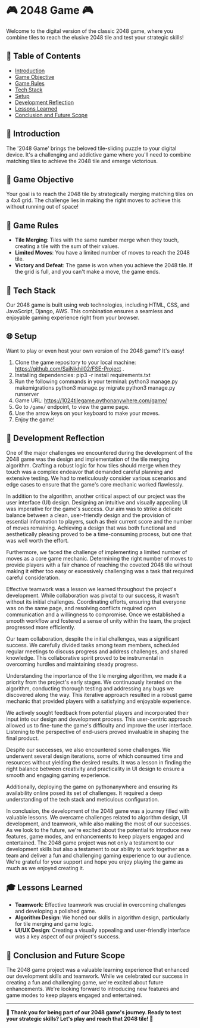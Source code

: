 # 🎮 2048 Game 🎮

Welcome to the digital version of the classic 2048 game, where you combine tiles to reach the elusive 2048 tile and test your strategic skills!

## 📜 Table of Contents

- [Introduction](#introduction)
- [Game Objective](#game-objective)
- [Game Rules](#game-rules)
- [Tech Stack](#tech-stack)
- [Setup](#setup)
- [Development Reflection](#development-reflection)
- [Lessons Learned](#lessons-learned)
- [Conclusion and Future Scope](#conclusion-and-future-scope)

## 🌟 Introduction

The '2048 Game' brings the beloved tile-sliding puzzle to your digital device. It's a challenging and addictive game where you'll need to combine matching tiles to achieve the 2048 tile and emerge victorious.

## 🎯 Game Objective

Your goal is to reach the 2048 tile by strategically merging matching tiles on a 4x4 grid. The challenge lies in making the right moves to achieve this without running out of space!

## 📏 Game Rules

- **Tile Merging**: Tiles with the same number merge when they touch, creating a tile with the sum of their values.
- **Limited Moves**: You have a limited number of moves to reach the 2048 tile.
- **Victory and Defeat**: The game is won when you achieve the 2048 tile. If the grid is full, and you can't make a move, the game ends.

## 🔧 Tech Stack

Our 2048 game is built using web technologies, including HTML, CSS, and JavaScript, Django, AWS. This combination ensures a seamless and enjoyable gaming experience right from your browser.

## 🌐 Setup

Want to play or even host your own version of the 2048 game? It's easy!

1. Clone the game repository to your local machine: https://github.com/SaiNikhil02/FSE-Project .
2. Installing dependencies: pip3 -r install requirements.txt
3. Run the following commands in your terminal:
   python3 manage.py makemigrations
   python3 manage.py migrate
   python3 manage.py runserver
4. Game URL: https://1024tilegame.pythonanywhere.com/game/
5. Go to `/game/` endpoint, to view the game page.  
6. Use the arrow keys on your keyboard to make your moves.
7. Enjoy the game!

## 💭 Development Reflection

One of the major challenges we encountered during the development of the 2048 game was the design and implementation of the tile merging algorithm. Crafting a robust logic for how tiles should merge when they touch was a complex endeavor that demanded careful planning and extensive testing. We had to meticulously consider various scenarios and edge cases to ensure that the game's core mechanic worked flawlessly.

In addition to the algorithm, another critical aspect of our project was the user interface (UI) design. Designing an intuitive and visually appealing UI was imperative for the game's success. Our aim was to strike a delicate balance between a clean, user-friendly design and the provision of essential information to players, such as their current score and the number of moves remaining. Achieving a design that was both functional and aesthetically pleasing proved to be a time-consuming process, but one that was well worth the effort.

Furthermore, we faced the challenge of implementing a limited number of moves as a core game mechanic. Determining the right number of moves to provide players with a fair chance of reaching the coveted 2048 tile without making it either too easy or excessively challenging was a task that required careful consideration.

Effective teamwork was a lesson we learned throughout the project's development. While collaboration was pivotal to our success, it wasn't without its initial challenges. Coordinating efforts, ensuring that everyone was on the same page, and resolving conflicts required open communication and a willingness to compromise. Once we established a smooth workflow and fostered a sense of unity within the team, the project progressed more efficiently.

Our team collaboration, despite the initial challenges, was a significant success. We carefully divided tasks among team members, scheduled regular meetings to discuss progress and address challenges, and shared knowledge. This collaborative spirit proved to be instrumental in overcoming hurdles and maintaining steady progress.

Understanding the importance of the tile merging algorithm, we made it a priority from the project's early stages. We continuously iterated on the algorithm, conducting thorough testing and addressing any bugs we discovered along the way. This iterative approach resulted in a robust game mechanic that provided players with a satisfying and enjoyable experience.

We actively sought feedback from potential players and incorporated their input into our design and development process. This user-centric approach allowed us to fine-tune the game's difficulty and improve the user interface. Listening to the perspective of end-users proved invaluable in shaping the final product.

Despite our successes, we also encountered some challenges. We underwent several design iterations, some of which consumed time and resources without yielding the desired results. It was a lesson in finding the right balance between creativity and practicality in UI design to ensure a smooth and engaging gaming experience.

Additionally, deploying the game on pythonanywhere and ensuring its availability online posed its set of challenges. It required a deep understanding of the tech stack and meticulous configuration.

In conclusion, the development of the 2048 game was a journey filled with valuable lessons. We overcame challenges related to algorithm design, UI development, and teamwork, while also making the most of our successes. As we look to the future, we're excited about the potential to introduce new features, game modes, and enhancements to keep players engaged and entertained. The 2048 game project was not only a testament to our development skills but also a testament to our ability to work together as a team and deliver a fun and challenging gaming experience to our audience. We're grateful for your support and hope you enjoy playing the game as much as we enjoyed creating it.

## 🎓 Lessons Learned

- **Teamwork**: Effective teamwork was crucial in overcoming challenges and developing a polished game.
- **Algorithm Design**: We honed our skills in algorithm design, particularly for tile merging and game logic.
- **UI/UX Design**: Creating a visually appealing and user-friendly interface was a key aspect of our project's success.

## 🥂 Conclusion and Future Scope

The 2048 game project was a valuable learning experience that enhanced our development skills and teamwork. While we celebrated our success in creating a fun and challenging game, we're excited about future enhancements. We're looking forward to introducing new features and game modes to keep players engaged and entertained.

---

**👏 Thank you for being part of our 2048 game's journey. Ready to test your strategic skills? Let's play and reach that 2048 tile! 🎉**
